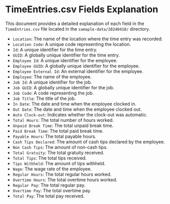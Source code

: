 # TimeEntries.csv Fields Explanation

This document provides a detailed explanation of each field in the `TimeEntries.csv` file located in the `samaple-data/20240410/` directory.

* `Location`: The name of the location where the time entry was recorded.
* `Location Code`: A unique code representing the location.
* `Id`: A unique identifier for the time entry.
* `GUID`: A globally unique identifier for the time entry.
* `Employee Id`: A unique identifier for the employee.
* `Employee GUID`: A globally unique identifier for the employee.
* `Employee External Id`: An external identifier for the employee.
* `Employee`: The name of the employee.
* `Job Id`: A unique identifier for the job.
* `Job GUID`: A globally unique identifier for the job.
* `Job Code`: A code representing the job.
* `Job Title`: The title of the job.
* `In Date`: The date and time when the employee clocked in.
* `Out Date`: The date and time when the employee clocked out.
* `Auto Clock-out`: Indicates whether the clock-out was automatic.
* `Total Hours`: The total number of hours worked.
* `Unpaid Break Time`: The total unpaid break time.
* `Paid Break Time`: The total paid break time.
* `Payable Hours`: The total payable hours.
* `Cash Tips Declared`: The amount of cash tips declared by the employee.
* `Non Cash Tips`: The amount of non-cash tips.
* `Total Gratuity`: The total gratuity received.
* `Total Tips`: The total tips received.
* `Tips Withheld`: The amount of tips withheld.
* `Wage`: The wage rate of the employee.
* `Regular Hours`: The total regular hours worked.
* `Overtime Hours`: The total overtime hours worked.
* `Regular Pay`: The total regular pay.
* `Overtime Pay`: The total overtime pay.
* `Total Pay`: The total pay received.

